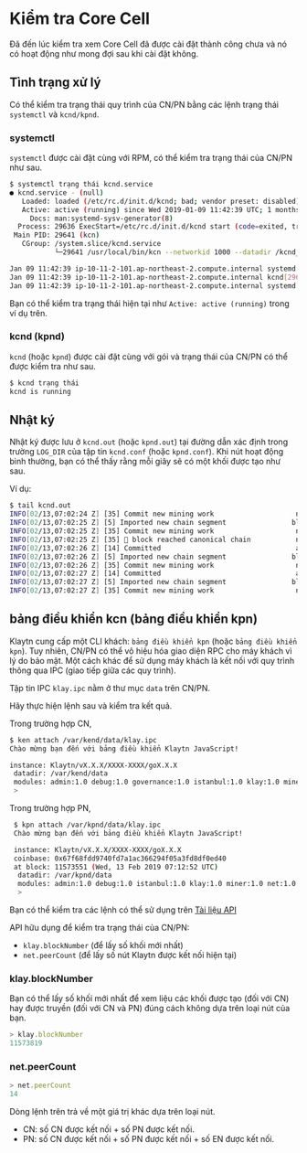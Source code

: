 # Kiểm tra Core Cell <a id="testing-the-core-cell"></a>

Đã đến lúc kiểm tra xem Core Cell đã được cài đặt thành công chưa và nó có hoạt động như mong đợi sau khi cài đặt không.

## Tình trạng xử lý <a id="process-status"></a>

Có thể kiểm tra trạng thái quy trình của CN/PN bằng các lệnh trạng thái `systemctl` và `kcnd/kpnd`.

### systemctl <a id="systemctl"></a>

`systemctl` được cài đặt cùng với RPM, có thể kiểm tra trạng thái của CN/PN như sau.

```bash
$ systemctl trạng thái kcnd.service
● kcnd.service - (null)
   Loaded: loaded (/etc/rc.d/init.d/kcnd; bad; vendor preset: disabled)
   Active: active (running) since Wed 2019-01-09 11:42:39 UTC; 1 months 4 days ago
     Docs: man:systemd-sysv-generator(8)
  Process: 29636 ExecStart=/etc/rc.d/init.d/kcnd start (code=exited, trạng thái=0/SUCCESS)
 Main PID: 29641 (kcn)
   CGroup: /system.slice/kcnd.service
           └─29641 /usr/local/bin/kcn --networkid 1000 --datadir /kcnd_home --port 32323 --srvtype fasthttp --metrics --prometheus --verbosity 3 --txpool.global...

Jan 09 11:42:39 ip-10-11-2-101.ap-northeast-2.compute.internal systemd[1]: Starting (null)...
Jan 09 11:42:39 ip-10-11-2-101.ap-northeast-2.compute.internal kcnd[29636]: Starting kcnd: [  OK  ]
Jan 09 11:42:39 ip-10-11-2-101.ap-northeast-2.compute.internal systemd[1]: Started (null).
```

Bạn có thể kiểm tra trạng thái hiện tại như `Active: active (running)` trong ví dụ trên.

### kcnd (kpnd) <a id="kcnd-kpnd"></a>

`kcnd` (hoặc `kpnd`) được cài đặt cùng với gói và trạng thái của CN/PN có thể được kiểm tra như sau.

```bash
$ kcnd trạng thái
kcnd is running
```

## Nhật ký <a id="logs"></a>

Nhật ký được lưu ở `kcnd.out` (hoặc `kpnd.out`) tại đường dẫn xác định trong trường `LOG_DIR` của tập tin `kcnd.conf` (hoặc `kpnd.conf`). Khi nút hoạt động bình thường, bạn có thể thấy rằng mỗi giây sẽ có một khối được tạo như sau.

Ví dụ:

```bash
$ tail kcnd.out
INFO[02/13,07:02:24 Z] [35] Commit new mining work                    number=11572924 txs=0 elapsed=488.336µs
INFO[02/13,07:02:25 Z] [5] Imported new chain segment                blocks=1 txs=0 mgas=0.000     elapsed=1.800ms   mgasps=0.000       number=11572924 hash=f46d09…ffb2dc cache=1.59mB
INFO[02/13,07:02:25 Z] [35] Commit new mining work                    number=11572925 txs=0 elapsed=460.485µs
INFO[02/13,07:02:25 Z] [35] 🔗 block reached canonical chain           number=11572919 hash=01e889…524f02
INFO[02/13,07:02:26 Z] [14] Committed                                 address=0x1d4E05BB72677cB8fa576149c945b57d13F855e4 hash=1fabd3…af66fe number=11572925
INFO[02/13,07:02:26 Z] [5] Imported new chain segment                blocks=1 txs=0 mgas=0.000     elapsed=1.777ms   mgasps=0.000       number=11572925 hash=1fabd3…af66fe cache=1.59mB
INFO[02/13,07:02:26 Z] [35] Commit new mining work                    number=11572926 txs=0 elapsed=458.665µs
INFO[02/13,07:02:27 Z] [14] Committed                                 address=0x1d4E05BB72677cB8fa576149c945b57d13F855e4 hash=60b9aa…94f648 number=11572926
INFO[02/13,07:02:27 Z] [5] Imported new chain segment                blocks=1 txs=0 mgas=0.000     elapsed=1.783ms   mgasps=0.000       number=11572926 hash=60b9aa…94f648 cache=1.59mB
INFO[02/13,07:02:27 Z] [35] Commit new mining work                    number=11572927 txs=0 elapsed=483.436µs
```

## bảng điều khiển kcn (bảng điều khiển kpn) <a id="kcn-console-kpn-console"></a>

Klaytn cung cấp một CLI khách: `bảng điều khiển kpn` (hoặc `bảng điều khiển kpn`). Tuy nhiên, CN/PN có thể vô hiệu hóa giao diện RPC cho máy khách vì lý do bảo mật. Một cách khác để sử dụng máy khách là kết nối với quy trình thông qua IPC (giao tiếp giữa các quy trình).

Tập tin IPC `klay.ipc` nằm ở thư mục `data` trên CN/PN.

Hãy thực hiện lệnh sau và kiểm tra kết quả.

Trong trường hợp CN,

```bash
$ ken attach /var/kend/data/klay.ipc
Chào mừng bạn đến với bảng điều khiển Klaytn JavaScript!

instance: Klaytn/vX.X.X/XXXX-XXXX/goX.X.X
 datadir: /var/kend/data
 modules: admin:1.0 debug:1.0 governance:1.0 istanbul:1.0 klay:1.0 miner:1.0 net:1.0 personal:1.0 rpc:1.0 txpool:1.0
 >
```

Trong trường hợp PN,

```bash
 $ kpn attach /var/kpnd/data/klay.ipc
 Chào mừng bạn đến với bảng điều khiển Klaytn JavaScript!

 instance: Klaytn/vX.X.X/XXXX-XXXX/goX.X.X
 coinbase: 0x67f68fdd9740fd7a1ac366294f05a3fd8df0ed40
 at block: 11573551 (Wed, 13 Feb 2019 07:12:52 UTC)
  datadir: /var/kpnd/data
  modules: admin:1.0 debug:1.0 istanbul:1.0 klay:1.0 miner:1.0 net:1.0 personal:1.0 rpc:1.0 txpool:1.0
  >
```

Bạn có thể kiểm tra các lệnh có thể sử dụng trên [Tài liệu API](../../../dapp/json-rpc/README.md)

API hữu dụng để kiểm tra trạng thái của CN/PN:

* `klay.blockNumber` (để lấy số khối mới nhất)
* `net.peerCount` (để lấy số nút Klaytn được kết nối hiện tại)

### klay.blockNumber  <a id="klay-blocknumber"></a>

Bạn có thể lấy số khối mới nhất để xem liệu các khối được tạo (đối với CN) hay được truyền (đối với CN và PN) đúng cách không dựa trên loại nút của bạn.

```javascript
> klay.blockNumber
11573819
```

### net.peerCount  <a id="net-peercount"></a>

```javascript
> net.peerCount
14
```

Dòng lệnh trên trả về một giá trị khác dựa trên loại nút.

* CN: số CN được kết nối + số PN được kết nối.
* PN: số CN được kết nối + số PN được kết nối + số EN được kết nối.



